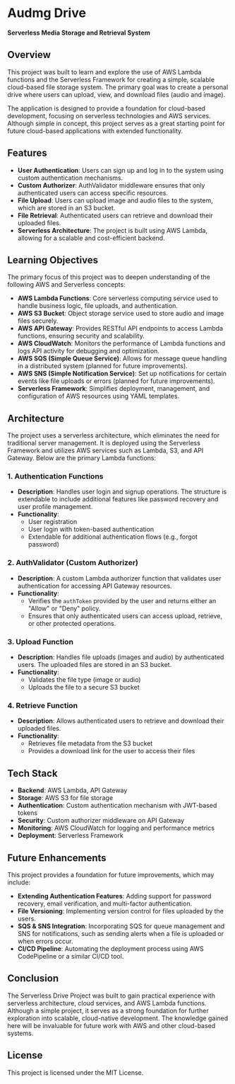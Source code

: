 # Audmg Drive
**Serverless Media Storage and Retrieval System**

## Overview

This project was built to learn and explore the use of AWS Lambda functions and the Serverless Framework for creating a simple, scalable cloud-based file storage system. The primary goal was to create a personal drive where users can upload, view, and download files (audio and image).

The application is designed to provide a foundation for cloud-based development, focusing on serverless technologies and AWS services. Although simple in concept, this project serves as a great starting point for future cloud-based applications with extended functionality.

## Features

- **User Authentication**: Users can sign up and log in to the system using custom authentication mechanisms.
- **Custom Authorizer**: AuthValidator middleware ensures that only authenticated users can access specific resources.
- **File Upload**: Users can upload image and audio files to the system, which are stored in an S3 bucket.
- **File Retrieval**: Authenticated users can retrieve and download their uploaded files.
- **Serverless Architecture**: The project is built using AWS Lambda, allowing for a scalable and cost-efficient backend.

## Learning Objectives

The primary focus of this project was to deepen understanding of the following AWS and Serverless concepts:

- **AWS Lambda Functions**: Core serverless computing service used to handle business logic, file uploads, and authentication.
- **AWS S3 Bucket**: Object storage service used to store audio and image files securely.
- **AWS API Gateway**: Provides RESTful API endpoints to access Lambda functions, ensuring security and scalability.
- **AWS CloudWatch**: Monitors the performance of Lambda functions and logs API activity for debugging and optimization.
- **AWS SQS (Simple Queue Service)**: Allows for message queue handling in a distributed system (planned for future improvements).
- **AWS SNS (Simple Notification Service)**: Set up notifications for certain events like file uploads or errors (planned for future improvements).
- **Serverless Framework**: Simplifies deployment, management, and configuration of AWS resources using YAML templates.

## Architecture

The project uses a serverless architecture, which eliminates the need for traditional server management. It is deployed using the Serverless Framework and utilizes AWS services such as Lambda, S3, and API Gateway. Below are the primary Lambda functions:

### 1. Authentication Functions
- **Description**: Handles user login and signup operations. The structure is extendable to include additional features like password recovery and user profile management.
- **Functionality**:
  - User registration
  - User login with token-based authentication
  - Extendable for additional authentication flows (e.g., forgot password)

### 2. AuthValidator (Custom Authorizer)
- **Description**: A custom Lambda authorizer function that validates user authentication for accessing API Gateway resources.
- **Functionality**:
  - Verifies the `authToken` provided by the user and returns either an "Allow" or "Deny" policy.
  - Ensures that only authenticated users can access upload, retrieve, or other protected operations.

### 3. Upload Function
- **Description**: Handles file uploads (images and audio) by authenticated users. The uploaded files are stored in an S3 bucket.
- **Functionality**:
  - Validates the file type (image or audio)
  - Uploads the file to a secure S3 bucket

### 4. Retrieve Function
- **Description**: Allows authenticated users to retrieve and download their uploaded files.
- **Functionality**:
  - Retrieves file metadata from the S3 bucket
  - Provides a download link for the user to access their files

## Tech Stack

- **Backend**: AWS Lambda, API Gateway
- **Storage**: AWS S3 for file storage
- **Authentication**: Custom authentication mechanism with JWT-based tokens
- **Security**: Custom authorizer middleware on API Gateway
- **Monitoring**: AWS CloudWatch for logging and performance metrics
- **Deployment**: Serverless Framework

## Future Enhancements

This project provides a foundation for future improvements, which may include:

- **Extending Authentication Features**: Adding support for password recovery, email verification, and multi-factor authentication.
- **File Versioning**: Implementing version control for files uploaded by the users.
- **SQS & SNS Integration**: Incorporating SQS for queue management and SNS for notifications, such as sending alerts when a file is uploaded or when errors occur.
- **CI/CD Pipeline**: Automating the deployment process using AWS CodePipeline or a similar CI/CD tool.

## Conclusion

The Serverless Drive Project was built to gain practical experience with serverless architecture, cloud services, and AWS Lambda functions. Although a simple project, it serves as a strong foundation for further exploration into scalable, cloud-native development. The knowledge gained here will be invaluable for future work with AWS and other cloud-based systems.

## License

This project is licensed under the MIT License.
